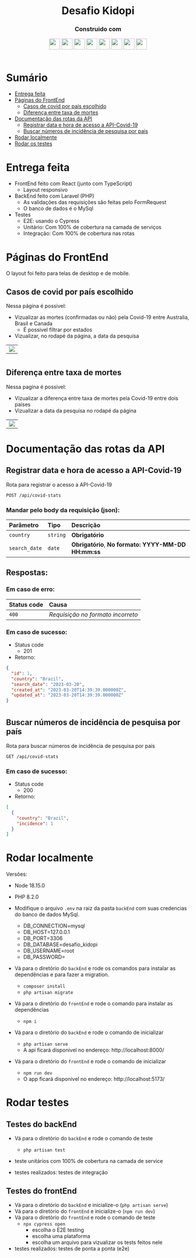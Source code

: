 <h1 align="center">
  Desafio Kidopi
</h1>
<div align="center">

  <h3>Construido com</h3>

  <img src="https://img.shields.io/badge/vite-%23646CFF.svg?style=for-the-badge&logo=vite&logoColor=white" height="30px"/>
  <img src="https://img.shields.io/badge/react-%2320232a.svg?style=for-the-badge&logo=react&logoColor=%2361DAFB" height="30px"/>
  <img src="https://img.shields.io/badge/styled--components-DB7093?style=for-the-badge&logo=styled-components&logoColor=white" height="30px"/>
  <img src="https://img.shields.io/badge/-cypress-%23E5E5E5?style=for-the-badge&logo=cypress&logoColor=058a5e" height="30px"/>
  <img src="https://img.shields.io/badge/typescript-%23007ACC.svg?style=for-the-badge&logo=typescript&logoColor=white" height="30px"/>
  <img src="https://img.shields.io/badge/php-%23777BB4.svg?style=for-the-badge&logo=php&logoColor=white" height="30px"/>
  <img src="https://img.shields.io/badge/laravel-%23FF2D20.svg?style=for-the-badge&logo=laravel&logoColor=white" height="30px"/>
  <img src="https://img.shields.io/badge/mysql-%2300f.svg?style=for-the-badge&logo=mysql&logoColor=white" height="30px"/>

  <!-- Badges source: https://dev.to/envoy_/150-badges-for-github-pnk -->
</div>

<br/>

# Sumário

- [Entrega feita](#done)
- [Páginas do FrontEnd](#front-end)
  - [Casos de covid por país escolhido](#front-end-home)
  - [Diferença entre taxa de mortes](#front-end-diff)
- [Documentação das rotas da API](#api)
  - [Registrar data e hora de acesso a API-Covid-19](#post-covid-stats)
  - [Buscar números de incidência de pesquisa por país](#get-covid-stats)
- [Rodar localmente](#run)
- [Rodar os testes](#tests)

#

<div id='done'/>

# Entrega feita

- FrontEnd feito com React (junto com TypeScript)
  - Layout responsivo
- BackEnd feito com Laravel (PHP)
  - As validações das requisições são feitas pelo FormRequest
  - O banco de dados é o MySql
- Testes
  - E2E: usando o Cypress
  - Unitário: Com 100% de cobertura na camada de serviços
  - Integração: Com 100% de cobertura nas rotas

#

<div id='front-end'/>

# Páginas do FrontEnd

O layout foi feito para telas de desktop e de mobile.

<div id='front-end-home'/>

## Casos de covid por país escolhido

Nessa página é possivel:

- Vizualizar as mortes (confirmadas ou não) pela Covid-19 entre Australia, Brasil e Canada
  - É possivel filtrar por estados
- Vizualizar, no rodapé da página, a data da pesquisa

<table>
  <tr>
    <td valign="top"><img src="./frontEnd/src/assets/gif/home.gif"/></td>
  </tr>
</table>

#

<div id='front-end-diff'/>

## Diferença entre taxa de mortes

Nessa pagina é possivel:

- Vizualizar a diferença entre taxa de mortes pela Covid-19 entre dois países
- Vizualizar a data da pesquisa no rodapé da página

<table>
  <tr>
    <td valign="top"><img src="./frontEnd/src/assets/gif/diff.gif"/></td>
  </tr>
</table>

#

<div id='api'/>

# Documentação das rotas da API

<div id='post-covid-stats'/>

## Registrar data e hora de acesso a API-Covid-19

Rota para registrar o acesso a API-Covid-19

```http
POST /api/covid-stats
```

<h3>Mandar pelo body da requisição (json):</h3>

| Parâmetro     | Tipo     | Descrição                                            |
| :------------ | :------- | :--------------------------------------------------- |
| `country`     | `string` | **Obrigatório**                                      |
| `search_date` | `date`   | **Obrigatório**, **No formato: YYYY-MM-DD HH:mm:ss** |

<h2>Respostas:</h2>

<h3>Em caso de erro:</h3>

| Status code | Causa                             |
| :---------- | :-------------------------------- |
| `400`       | _Requisição no formato incorreto_ |

<h3>Em caso de sucesso:</h3>

- Status code
  - 201
- Retorno:

```json
{
  "id": 1,
  "country": "Brazil",
  "search_date": "2023-03-20",
  "created_at": "2023-03-20T14:39:39.000000Z",
  "updated_at": "2023-03-20T14:39:39.000000Z"
}
```

#

<div id='get-covid-stats'/>

## Buscar números de incidência de pesquisa por país

Rota para buscar números de incidência de pesquisa por país

```http
GET /api/covid-stats
```

<h3>Em caso de sucesso:</h3>

- Status code
  - 200
- Retorno:

```json
[
  {
    "country": "Brazil",
    "incidence": 1
  }
]
```

#

<div id='run'/>

# Rodar localmente

Versões:

- Node 18.15.0
- PHP 8.2.0

- Modifique o arquivo `.env` na raiz da pasta `backEnd` com suas credencias do banco de dados MySql.

  - DB_CONNECTION=mysql
  - DB_HOST=127.0.0.1
  - DB_PORT=3306
  - DB_DATABASE=desafio_kidopi
  - DB_USERNAME=root
  - DB_PASSWORD=

- Vá para o diretório do `backEnd` e rode os comandos para instalar as dependências e para fazer a migration.

  - `composer install`
  - `php artisan migrate`

- Vá para o diretório do `frontEnd` e rode o comando para instalar as dependências

  - `npm i`

- Vá para o diretório do `backEnd` e rode o comando de inicializar

  - `php artisan serve`
  - A api ficará disponivel no endereço: http://localhost:8000/

- Vá para o diretório do `frontEnd` e rode o comando de inicializar
  - `npm run dev`
  - O app ficará disponivel no endereço: http://localhost:5173/

# Rodar testes

## Testes do backEnd

- Vá para o diretório do `backEnd` e rode o comando de teste

  - `php artisan test`

- teste unitários com 100% de cobertura na camada de service
- testes realizados: testes de integração

## Testes do frontEnd

- Vá para o diretório do `backEnd` e inicialize-o (`php artisan serve`)
- Vá para o diretório do `frontEnd` e inicialize-o (`npm run dev`)
- Vá para o diretório do `frontEnd` e rode o comando de teste
  - `npx cypress open`
    - escolha o E2E testing
    - escolha uma plataforma
    - escolha um arquivo para vizualizar os tests feitos nele
- testes realizados: testes de ponta a ponta (e2e)
